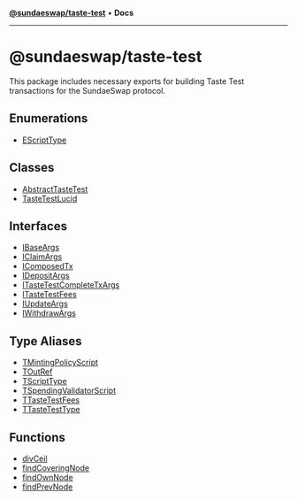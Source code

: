 [**@sundaeswap/taste-test**](README.md) • **Docs**

***

# @sundaeswap/taste-test

This package includes necessary exports for building Taste
Test transactions for the SundaeSwap protocol.

## Enumerations

- [EScriptType](enumerations/EScriptType.md)

## Classes

- [AbstractTasteTest](classes/AbstractTasteTest.md)
- [TasteTestLucid](classes/TasteTestLucid.md)

## Interfaces

- [IBaseArgs](interfaces/IBaseArgs.md)
- [IClaimArgs](interfaces/IClaimArgs.md)
- [IComposedTx](interfaces/IComposedTx.md)
- [IDepositArgs](interfaces/IDepositArgs.md)
- [ITasteTestCompleteTxArgs](interfaces/ITasteTestCompleteTxArgs.md)
- [ITasteTestFees](interfaces/ITasteTestFees.md)
- [IUpdateArgs](interfaces/IUpdateArgs.md)
- [IWithdrawArgs](interfaces/IWithdrawArgs.md)

## Type Aliases

- [TMintingPolicyScript](type-aliases/TMintingPolicyScript.md)
- [TOutRef](type-aliases/TOutRef.md)
- [TScriptType](type-aliases/TScriptType.md)
- [TSpendingValidatorScript](type-aliases/TSpendingValidatorScript.md)
- [TTasteTestFees](type-aliases/TTasteTestFees.md)
- [TTasteTestType](type-aliases/TTasteTestType.md)

## Functions

- [divCeil](functions/divCeil.md)
- [findCoveringNode](functions/findCoveringNode.md)
- [findOwnNode](functions/findOwnNode.md)
- [findPrevNode](functions/findPrevNode.md)
